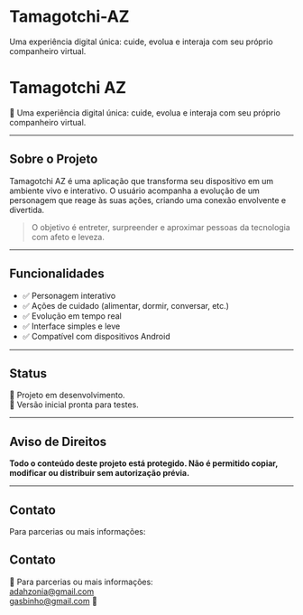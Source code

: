 # Tamagotchi-AZ
Uma experiência digital única: cuide, evolua e interaja com seu próprio companheiro virtual.

# Tamagotchi AZ

🧠 Uma experiência digital única: cuide, evolua e interaja com seu próprio companheiro virtual.

---

## Sobre o Projeto

Tamagotchi AZ é uma aplicação que transforma seu dispositivo em um ambiente vivo e interativo. O usuário acompanha a evolução de um personagem que reage às suas ações, criando uma conexão envolvente e divertida.

> O objetivo é entreter, surpreender e aproximar pessoas da tecnologia com afeto e leveza.

---

## Funcionalidades

- ✅ Personagem interativo
- ✅ Ações de cuidado (alimentar, dormir, conversar, etc.)
- ✅ Evolução em tempo real
- ✅ Interface simples e leve
- ✅ Compatível com dispositivos Android

---

## Status

🚧 Projeto em desenvolvimento.  
📱 Versão inicial pronta para testes.

---

## Aviso de Direitos

**Todo o conteúdo deste projeto está protegido. Não é permitido copiar, modificar ou distribuir sem autorização prévia.**

---

## Contato

Para parcerias ou mais informações:  
## Contato

📩 Para parcerias ou mais informações:  
adahzonia@gmail.com  
gasbinho@gmail.com
📩
